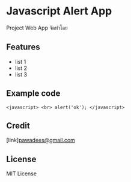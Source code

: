 # Javascript Alert App
Project Web App จัดทำโดย
## Features
 - list 1
 - list 2
 - list 3
## Example code
``<javascript> <br>
 alert('ok');
</javascript>``

## Credit
[link]pawadees@gmail.com
## License
MIT License

